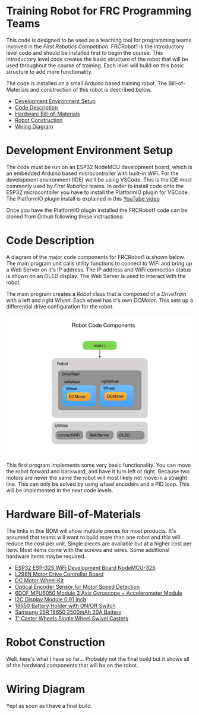 # Training Robot for FRC Programming Teams
This code is designed to be used as a teaching tool for programming teams involved in the <i>First Robotics Competition</i>.  FRCRobot1 is the introductory level code and should be installed first to begin the course. This introductory level code creates the basic structure of the robot that will be used throughout the course of training. Each level will build on this basic structure to add more functionality. 

The code is installed on a small Arduino based training robot.  The Bill-of-Materials and construction of this robot is described below.

- [Development Environment Setup](#ide)
- [Code Description](#code)
- [Hardware Bill-of-Materials](#bom)
- [Robot Construction](#build)
- [Wiring Diagram](#wiring)


# <a name="ide"></a>Development Environment Setup
The code must be run on an ESP32 NodeMCU development board, which is an embedded Arduino based microcontroller with built-in WiFi.  For the development environment (IDE) we'll be using VSCode.  This is the IDE most commonly used by <i>First Robotics</i> teams.  In order to install code onto the ESP32 microcontoller you have to install the PlatformIO plugin for VSCode. The PlatformIO plugin install is explained in this [YouTube video](https://www.youtube.com/watch?v=5edPOlQQKmo)

Once you have the PlatformIO plugin installed the FRCRobot1 code can be cloned from Github following these instructions:


# <a name="code"></a>Code Description
A diagram of the major code components for FRCRobot1 is shown below. The main program unit calls utility functions to connect to WiFi and bring up a Web Server on it's IP address.  The IP address and WiFi connection status is shown on an OLED display.  The Web Server is used to interact with the robot.

The main program creates a <i>Robot</i> class that is composed of a <i>DriveTrain</i> with a left and right <i>Wheel</i>.  Each wheel has it's own <i>DCMotor</i>.  This sets up a differential drive configuration for the robot.

![Robot Model](images/FRCRobot/FRCRobot.001.jpeg)

This first program implements some very basic functionality.  You can move the robot forward and backward, and have it turn left or right. Because two motors are never the same the robot will most likely not move in a straight line.  This can only be solved by using wheel encoders and a PID loop. This will be implemented in the next code levels.

# <a name="bom"></a>Hardware Bill-of-Materials
The links in this BOM will show multiple pieces for most products.  It's assumed that teams will want to build more than one robot and this will reduce the cost per unit. Single pieces are available but at a higher cost per item.  Most items come with the screws and wires. Some additional hardware items maybe required.
- [ESP32 ESP-32S WiFi Development Board NodeMCU-32S](https://www.amazon.com/dp/B086MGH7JV/?coliid=I25TTO5GWWP44Q&colid=18A3P3KX2X6RJ&psc=1&ref_=lv_ov_lig_dp_it)
- [L298N Motor Drive Controller Board](https://www.amazon.com/gp/product/B07PDDZM9L/ref=ppx_yo_dt_b_asin_title_o02_s00?ie=UTF8&psc=1)
- [DC Motor Wheel Kit](https://www.amazon.com/dp/B081W176PL/?coliid=I2H12T7AI2ENJS&colid=18A3P3KX2X6RJ&psc=1&ref_=lv_ov_lig_dp_it)
- [Optical Encoder Sensor for Motor Speed Detection](https://www.amazon.com/dp/B081W4KMHC/?coliid=I1OIKZCDSA96CD&colid=18A3P3KX2X6RJ&psc=1&ref_=lv_ov_lig_dp_it)
- [6DOF MPU6050 Module 3 Axis Gyroscope + Accelerometer Module](https://www.amazon.com/dp/B06XW9ZSC8/?coliid=I33S53IKDA4YTC&colid=18A3P3KX2X6RJ&psc=1&ref_=lv_ov_lig_dp_it)
- [I2C Display Module 0.91 Inch](https://www.amazon.com/dp/B08CDN5PSJ/?coliid=IPPZF5KYF3ZDQ&colid=18A3P3KX2X6RJ&psc=1&ref_=lv_ov_lig_dp_it)
- [18650 Battery Holder with ON/Off Switch](https://www.amazon.com/gp/product/B071DF4ZFG/ref=ppx_yo_dt_b_asin_title_o04_s00?ie=UTF8&psc=1)
- [Samsung 25R 18650 2500mAh 20A Battery](https://www.18650batterystore.com/18650-p/samsung-25r-18650.htm?gclid=CjwKCAjwkoz7BRBPEiwAeKw3q0UdWyndKWW0d0Z4SdPLWF9pgRI892BRPVXSbqOe6H6sriTIbdVDzhoC-gMQAvD_BwE)
- [1" Caster Wheels Single Wheel Swivel Casters](https://www.amazon.com/gp/product/B07TXP54KG/ref=ppx_yo_dt_b_asin_title_o00_s00?ie=UTF8&psc=1)
# <a name="build"></a>Robot Construction
Well, here's what I have so far... Probably not the final build but it shows all of the hardward components that will be on the robot.

# <a name="wiring"></a>Wiring Diagram
Yep! as soon as I have a final build.
